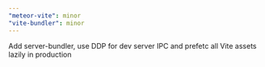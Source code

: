 ```yaml
---
"meteor-vite": minor
"vite-bundler": minor
---
```


Add server-bundler, use DDP for dev server IPC and prefetc all Vite assets lazily in production
